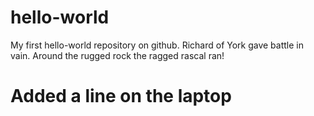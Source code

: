 # hello-world
My first hello-world repository on github.
Richard of York gave battle in vain. Around the rugged rock the ragged rascal ran!

# Added a line on the laptop
